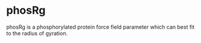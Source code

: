 # phosRg
phosRg is a phosphorylated protein force field parameter which can best fit to the radius of gyration.
